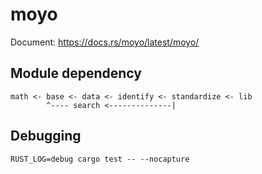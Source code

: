 # moyo

Document: https://docs.rs/moyo/latest/moyo/

## Module dependency

```
math <- base <- data <- identify <- standardize <- lib
        ^---- search <--------------|
```

## Debugging

```shell
RUST_LOG=debug cargo test -- --nocapture
```
